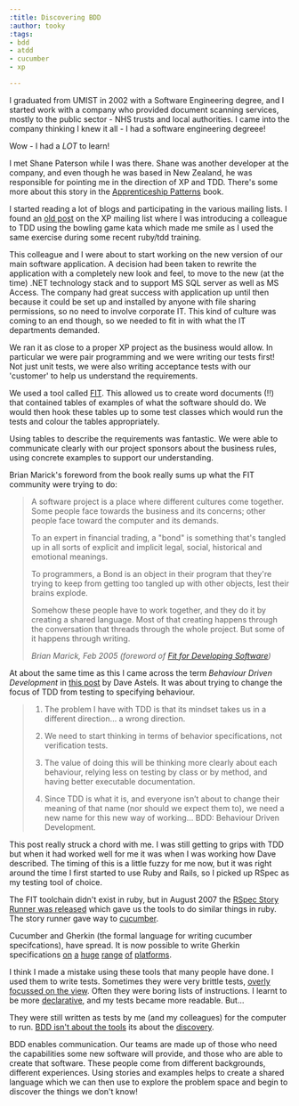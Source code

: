 ```yaml
---
:title: Discovering BDD
:author: tooky
:tags:
- bdd
- atdd
- cucumber
- xp

---
```

I graduated from UMIST in 2002 with a Software Engineering degree, and I started work with a company who provided document scanning services, mostly to the public sector - NHS trusts and local authorities. I came into the company thinking I knew it all - I had a software engineering degreee!

Wow - I had a _LOT_ to learn!

I met Shane Paterson while I was there. Shane was another developer at the company, and even though he was based in New Zealand, he was responsible for pointing me in the direction of XP and TDD. There's some more about this story in the [Apprenticeship Patterns](http://chimera.labs.oreilly.com/books/1234000001813/ch04.html#solution_id19) book.

I started reading a lot of blogs and participating in the various mailing lists. I found an [old post](http://groups.yahoo.com/neo/groups/extremeprogramming/conversations/messages/116122) on the XP mailing list where I was introducing a colleague to TDD using the bowling game kata which made me smile as I used the same exercise during some recent ruby/tdd training.

This colleague and I were about to start working on the new version of our main software application. A decision had been taken to rewrite the application with a completely new look and feel, to move to the new (at the time) .NET technology stack and to support MS SQL server as well as MS Access. The company had great success with application up until then because it could be set up and installed by anyone with file sharing permissions, so no need to involve corporate IT. This kind of culture was coming to an end though, so we needed to fit in with what the IT departments demanded.

We ran it as close to a proper XP project as the business would allow. In particular we were pair programming and we were writing our tests first! Not just unit tests, we were also writing acceptance tests with our 'customer' to help us understand the requirements.

We used a tool called [FIT](http://en.wikipedia.org/wiki/Framework_for_Integrated_Test). This allowed us to create word documents (!!) that contained tables of examples of what the software should do. We would then hook these tables up to some test classes which would run the tests and colour the tables appropriately.

Using tables to describe the requirements was fantastic. We were able to communicate clearly with our project sponsors about the business rules, using concrete examples to support our understanding.

Brian Marick's foreword from the book really sums up what the FIT community were trying to do:

>A software project is a place where different cultures come together. Some people face towards the business and its concerns; other people face toward the computer and its demands.
>
>To an expert in financial trading, a "bond" is something that's tangled up in all sorts of explicit and implicit legal, social, historical and emotional meanings.
>
>To programmers, a Bond is an object in their program that they're trying to keep from getting too tangled up with other objects, lest their brains explode.
>
>Somehow these people have to work together, and they do it by creating a shared language. Most of that creating happens through the conversation that threads through the whole project. But some of it happens through writing.
>
> _Brian Marick, Feb 2005 (foreword of [Fit for Developing Software](http://www.pearsoned.co.uk/bookshop/detail.asp?item=100000000079971))_

At about the same time as this I came across the term _Behaviour Driven Development_ in [this post](http://blog.daveastels.com/2005/07/a-new-look-at-test-driven-development/) by Dave Astels. It was about trying to change the focus of TDD from testing to specifying behaviour.

> 1. The problem I have with TDD is that its mindset takes us in a different direction… a wrong direction.
>
> 2. We need to start thinking in terms of behavior specifications, not verification tests.
>
> 3. The value of doing this will be thinking more clearly about each behaviour, relying less on testing by class or by method, and having better executable documentation.
>
> 4. Since TDD is what it is, and everyone isn’t about to change their meaning of that name (nor should we expect them to), we need a new name for this new way of working… BDD: Behaviour Driven Development.

This post really struck a chord with me. I was still getting to grips with TDD but when it had worked well for me it was when I was working how Dave described. The timing of this is a little fuzzy for me now, but it was right around the time I first started to use Ruby and Rails, so I picked up RSpec as my testing tool of choice.

The FIT toolchain didn't exist in ruby, but in August 2007 the [RSpec Story Runner was released](http://rubyforge.org/pipermail/rspec-devel/2007-August/003756.html) which gave us the tools to do similar things in ruby. The story runner gave way to [cucumber](http://cukes.info/).

Cucumber and Gherkin (the formal language for writing cucumber specifcations), have spread. It is now possible to write Gherkin specifications [on](https://github.com/cucumber/cucumber-jvm) [a](https://github.com/cucumber/cucumber-js) [huge](http://www.specflow.org/) [range](https://github.com/cucumber/cucumber-cpp) [of](http://behat.org/) [platforms](https://github.com/gabrielfalcao/lettuce).

I think I made a mistake using these tools that many people have done. I used them to write tests. Sometimes they were very brittle tests, [overly focussed on the view](http://tooky.co.uk/stop-writing-scenarios-that-test-everything-through-the-view/). Often they were boring lists of instructions. I learnt to be more [declarative](http://benmabey.com/2008/05/19/imperative-vs-declarative-scenarios-in-user-stories.html), and my tests became more readable. But...

They were still written as tests by me (and my colleagues) for the computer to run. [BDD isn't about the tools](http://lizkeogh.com/2011/03/04/step-away-from-the-tools/) its about the [discovery](http://dannorth.net/2010/08/30/introducing-deliberate-discovery/).

BDD enables communication. Our teams are made up of those who need the capabilities some new software will provide, and those who are able to create that software. These people come from different backgrounds, different experiences. Using stories and examples helps to create a shared language which we can then use to explore the problem space and begin to discover the things we don't know!
